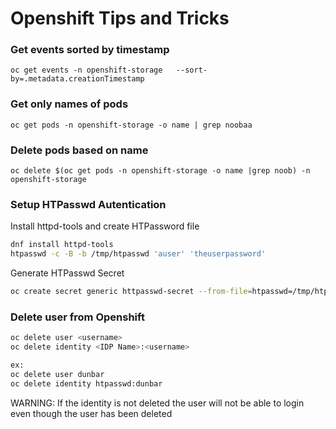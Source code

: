 # Openshift Tips and Tricks

### Get events sorted by timestamp ######

``` oc get events -n openshift-storage   --sort-by=.metadata.creationTimestamp ```

### Get only names of pods ####

``` oc get pods -n openshift-storage -o name | grep noobaa ```

### Delete pods based on name ####

``` oc delete $(oc get pods -n openshift-storage -o name |grep noob) -n openshift-storage ```

### Setup HTPasswd Autentication ###

Install httpd-tools and create HTPassword file

```bash
dnf install httpd-tools
htpasswd -c -B -b /tmp/htpasswd 'auser' 'theuserpassword'
```
Generate HTPasswd Secret
```bash
oc create secret generic httpasswd-secret --from-file=htpasswd=/tmp/htpasswd -n openshift-config
```



### Delete user from Openshift

```bash
oc delete user <username>
oc delete identity <IDP Name>:<username>

ex:
oc delete user dunbar
oc delete identity htpasswd:dunbar   
```
WARNING: If the identity is not deleted the user will not be able to login even though the user has been deleted


